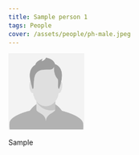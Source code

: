 ```yaml
---
title: Sample person 1
tags: People
cover: /assets/people/ph-male.jpeg
---
```


<img src="/assets/people/ph-male.jpeg" alt="profile photo of Chen Jinsong" width="30%"/>

Sample

<!--more-->